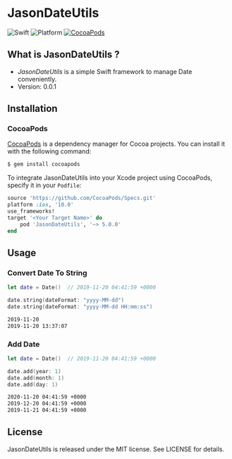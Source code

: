 # JasonDateUtils

![Swift](https://img.shields.io/badge/Swift-5.1-orange.svg)
![Platform](https://cocoapod-badges.herokuapp.com/p/JasonDateUtils/badge.png)
[![CocoaPods](https://img.shields.io/cocoapods/v/JasonDateUtils.svg)](https://cocoapods.org/pods/JasonDateUtils)

## What is JasonDateUtils ?
* *JasonDateUtils* is a simple Swift framework to manage Date conveniently.
* Version: 0.0.1

## Installation

### CocoaPods

[CocoaPods](http://cocoapods.org) is a dependency manager for Cocoa projects. You can install it with the following command:

```bash
$ gem install cocoapods
```

To integrate JasonDateUtils into your Xcode project using CocoaPods, specify it in your `Podfile`:

```ruby
source 'https://github.com/CocoaPods/Specs.git'
platform :ios, '10.0'
use_frameworks!
target '<Your Target Name>' do
    pod 'JasonDateUtils', '~> 5.0.0'
end
```

## Usage

### Convert Date To String

```swift
let date = Date()  // 2019-11-20 04:41:59 +0000

date.string(dateFormat: "yyyy-MM-dd")
date.string(dateFormat: "yyyy-MM-dd HH:mm:ss")
```

```bash
2019-11-20
2019-11-20 13:37:07
```

### Add Date

```swift
let date = Date()  // 2019-11-20 04:41:59 +0000

date.add(year: 1)
date.add(month: 1)
date.add(day: 1)
```

```bash
2020-11-20 04:41:59 +0000
2019-12-20 04:41:59 +0000
2019-11-21 04:41:59 +0000
```


## License

JasonDateUtils is released under the MIT license. See LICENSE for details.
